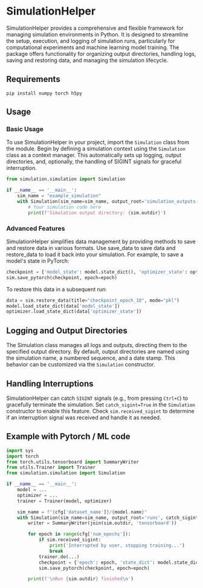# SimulationHelper
SimulationHelper provides a comprehensive and flexible framework for managing simulation environments in Python. It is designed to streamline the setup, execution, and logging of simulation runs, particularly for computational experiments and machine learning model training. The package offers functionality for organizing output directories, handling logs, saving and restoring data, and managing the simulation lifecycle.

## Requirements
```
pip install numpy torch h5py
```



## Usage


### Basic Usage

To use SimulationHelper in your project, import the `Simulation` class from the module. Begin by defining a simulation context using the `Simulation` class as a context manager. This automatically sets up logging, output directories, and, optionally, the handling of SIGINT signals for graceful interruption.

```python
from simulation.simulation import Simulation

if __name__ == '__main__':
    sim_name = "example_simulation"
    with Simulation(sim_name=sim_name, output_root='simulation_outputs') as sim:
        # Your simulation code here
        print(f'Simulation output directory: {sim.outdir}')
```


### Advanced Features

SimulationHelper simplifies data management by providing methods to save and restore data in various formats. Use save_data to save data and restore_data to load it back into your simulation. For example, to save a model's state in PyTorch:

```python
checkpoint = {'model_state': model.state_dict(), 'optimizer_state': optimizer.state_dict()}
sim.save_pytorch(checkpoint, epoch=epoch)
```

To restore this data in a subsequent run:

```python
data = sim.restore_data(title="checkpoint_epoch_10", mode="pkl")
model.load_state_dict(data['model_state'])
optimizer.load_state_dict(data['optimizer_state'])
```



## Logging and Output Directories
The Simulation class manages all logs and outputs, directing them to the specified output directory. By default, output directories are named using the simulation name, a numbered sequence, and a date stamp. This behavior can be customized via the `Simulation` constructor.

## Handling Interruptions
SimulationHelper can catch `SIGINT` signals (e.g., from pressing `Ctrl+C`) to gracefully terminate the simulation. Set `catch_sigint=True` in the `Simulation` constructor to enable this feature. Check `sim.received_sigint` to determine if an interruption signal was received and handle it as needed.

## Example with Pytorch / ML code
```python
import sys
import torch
from torch.utils.tensorboard import SummaryWriter
from utils.Trainer import Trainer
from simulation.simulation import Simulation

if __name__ == '__main__':
    model = ...
    optimizer = ...
    trainer = Trainer(model, optimizer)

    sim_name = f"{cfg['dataset_name']}/{model.name}"
    with Simulation(sim_name=sim_name, output_root='runs', catch_sigint=True) as sim:
        writer = SummaryWriter(join(sim.outdir, 'tensorboard'))

        for epoch in range(cfg['num_epochs']):
            if sim.received_sigint:
                print('Interrupted by user, stopping training...')
                break
            trainer.do(...)
            checkpoint = {'epoch': epoch, 'state_dict': model.state_dict(), 'optimizer': optimizer.state_dict()}
            sim.save_pytorch(checkpoint, epoch=epoch)

        print(f'\nRun {sim.outdir} finished\n')
```
